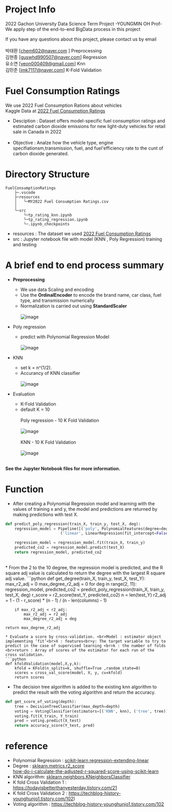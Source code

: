 # Project Info
2022 Gachon University Data Science Term Project -YOUNGMIN OH Prof-<br>
We apply step of the end-to-end BigData process in this project

If you have any questions about this project, please contact us by email<br><br>
박태환 [chem602@naver.com ] Preprocessing<br>
김현종 [guswhd990507@naver.com] Regression<br>
유소연 [yeon000409@gmail.com] Knn<br>
김민준 [jmk7117@naver.com] K-Fold Validation <br>

# Fuel Consumption Ratings
We use 2022 Fuel Consumption Rations about vehicles<br>
Kaggle Data at [2022 Fuel Consumption Ratings](https://www.kaggle.com/datasets/rinichristy/2022-fuel-consumption-ratings)<br>
* Desciption : Dataset offers model-specific fuel consumption ratings and estimated carbon dioxide emissions for new light-duty vehicles for retail sale in Canada in 2022<br><br>
* Objective : Analze how the vehicle type, engine specifiationsm,transmission, fuel, and fuel'efficiency rate to the cunt of carbon dioxide generated.<br>

# Directory Structure
```
FuelConsumptionRatings
    ├─.vscode
    ├─resources
    │   └─MY2022 Fuel Consumption Ratings.csv
    │  
    └─src
        └─tp_rating_knn.ipynb
        └─tp_rating_regression.ipynb
        └─.ipynb_checkpoints
```
* resources : The dataset we used [2022 Fuel Consumption Ratings](https://www.kaggle.com/datasets/rinichristy/2022-fuel-consumption-ratings)
* src : Jupyter notebook file with model (KNN , Poly Regression) training and testing

# A brief end to end process summary

* **Preprocessing** <br>
    * We use data Scaling and encoding
    * Use the **OrdinalEncoder** to encode the brand name, car class, fuel type, and transmission numerically <br>
    * Normalization is carried out using **StandardScaler**<br><br>
![image](https://user-images.githubusercontent.com/75360915/171775057-45ef870a-83b6-44b6-a003-de85f7492914.png)

* Poly regression
    * predict with Polynomial Regression Model<br><br>
![image](https://user-images.githubusercontent.com/75360915/171777765-121cb87e-d1f0-489e-94df-4f09c8f6d849.png)

* KNN
    * set k = n^(1/2). 
    * Accurancy of KNN classifier<br><br>
![image](https://user-images.githubusercontent.com/75360915/171777959-fc578497-213c-46cb-9b5d-44ec4d38082a.png)

* Evaluation
    * K-Fold Validation<br>
    * default K = 10<br><br>
    Poly regression - 10 K Fold Validation<br><br>
![image](https://user-images.githubusercontent.com/75360915/171776280-1c6d1ce8-1be9-435c-9bbf-a8c326042c7c.png)<br><br>
    KNN  - 10 K Fold Validation<br><br>
![image](https://user-images.githubusercontent.com/75360915/171776349-a50b2543-8a4d-4fb6-87d6-1dec2e78b921.png)<br><br>



**See the Jupyter Notebook files for more information.**

# Function
* After creating a Polynomial Regression model and learning with the values of training x and y, the model and predictions are returned by making predictions with test X.
```python
def predict_poly_regression(train_X, train_y, test_X, deg):
    regression_model = Pipeline([('poly', PolynomialFeatures(degree=deg)),
                        ('linear', LinearRegression(fit_intercept=False))])

    regression_model = regression_model.fit(train_X, train_y)
    predicted_co2 = regression_model.predict(test_X)
    return regression_model, predicted_co2
```
<br>
* From the 2 to the 10 degree, the regression model is predicted, and the R square adj value is calculated to return the degree with the largest R square adj value.
```python
def get_degree(train_X, train_y, test_X, test_Y):
    max_r2_adj = 0
    max_degree_r2_adj = 0
    for deg in range(2, 11):
        regression_model, predicted_co2 = predict_poly_regression(train_X, train_y, test_X, deg)
        r_score = r2_score(test_Y, predicted_co2)
        n = len(test_Y)
        r2_adj = 1 - (1 - r_score) * (n - 1) / (n - len(columns) - 1)
        
        if max_r2_adj < r2_adj:
            max_r2_adj = r2_adj
            max_degree_r2_adj = deg
            
    return max_degree_r2_adj
```
* Evaluate a score by cross-validation. <br>Model : estimator object implementing ‘fit’<br>X : features<br>y: The target variable to try to predict in the case of supervised learning <br>k : the number of folds  <br>return : Array of scores of the estimator for each run of the cross validation.
```python
def kfoldValidation(model,X,y,k):
    kfold = KFold(n_splits=k, shuffle=True ,random_state=0)
    scores = cross_val_score(model, X, y, cv=kfold)
    return scores
```
* The decision tree algorithm is added to the existing knn algorithm to predict the result with the voting algorithm and return the accuracy.
```python
def get_score_of_voting(depth):
    tree = DecisionTreeClassifier(max_depth=depth)
    voting = VotingClassifier(estimators=[('KNN', knn), ('tree', tree)], voting='soft')
    voting.fit(X_train, Y_train)
    pred = voting.predict(X_test)
    return accuracy_score(Y_test, pred)
```

# reference
* Polynomial Regression : [scikit-learn regression-extending-linear](https://scikit-learn.org/stable/modules/linear_model.html#polynomial-regression-extending-linear-models-with-basis-function)
* Degree : [sklearn.metrics.r2_score](https://scikit-learn.org/stable/modules/generated/sklearn.metrics.r2_score.html)<br>[how-do-i-calculate-the-adjusted-r-squared-score-using-scikit-learn]( https://stackoverflow.com/questions/49381661/how-do-i-calculate-the-adjusted-r-squared-score-using-scikit-learn)
* KNN algorithm: [sklearn.neighbors.KNeighborsClassifier](https://scikit-learn.org/stable/modules/generated/sklearn.neighbors.KNeighborsClassifier.html)
* K fold Cross Validation 1 : https://todayisbetterthanyesterday.tistory.com/21
* K fold Cross Validation 2 : https://techblog-history-younghunjo1.tistory.com/102)
* Voting algorithm : https://techblog-history-younghunjo1.tistory.com/102
